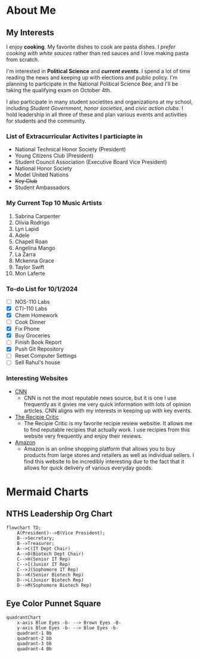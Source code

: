 # About Me
## My Interests
I enjoy **cooking**. My favorite dishes to cook are pasta dishes. I *prefer cooking with white sauces* rather than red sauces and I love making pasta from scratch.

I'm interested in **Political Science** and **_current events_**. I spend a lot of time reading the news and keeping up with elections and public policy. I'm planning to participate in the National Political Science Bee, and I'll be taking the qualifying exam on October 4th.

I also participate in many student societites and organizations at my school, including *Student Government*, *honor societies*, and *civic action clubs*. I hold leadership in all three of these and plan various events and activities for students and the community.


### List of Extracurricular Activites I particiapte in
* National Technical Honor Society (President)
* Young Citizens Club (President)
* Student Council Association (Executive Board Vice President)
* National Honor Society
* Model United Nations
* ~~Key Club~~
* Student Ambassadors

### My Current Top 10 Music Artists
1. Sabrina Carpenter
2. Olivia Rodrigo
3. Lyn Lapid
4. Adele
5. Chapell Roan
6. Angelina Mango
7. La Zarra
8. Mckenna Grace
9. Taylor Swift
10. Mon Laferte

### To-do List for 10/1/2024
- [ ] NOS-110 Labs
- [x] CTI-110 Labs
- [x] Chem Homework
- [ ] Cook Dinner
- [x] Fix Phone
- [x] Buy Groceries
- [ ] Finish Book Report
- [x] Push Git Repository
- [ ] Reset Computer Settings
- [ ] Sell Rahul's house

### Interesting Websites
* [CNN](cnn.com)
    * CNN is not the most reputable news source, but it is one I use frequently as it givies me very quick information with lots of opinion articles. CNN aligns with my interests in keeping up with key events. 
* [The Recipie Critic](therecipiecritic.com)
    * The Recipie Critic is my favorite recipie review websitie. It allows me to find reputable recipies that actually work. I use recipies from this website very frequently and enjoy their reviews.
* [Amazon](amazon.com)
    * Amazon is an online shopping platform that allows you to buy products from large stores and retailers as well as individual sellers. I find this website to be incredibly interesting due to the fact that it allows for quick delivery of various everyday goods.

# Mermaid Charts

## NTHS Leadership Org Chart
``` mermaid
flowchart TD;
    A(President)-->B(Vice President);
    B-->Secretary;
    B-->Treasurer;
    A-->C(IT Dept Chair)
    A-->D(Biotech Dept Chair)
    C-->H(Senior IT Rep)
    C-->I(Junior IT Rep)
    C-->J(Sophomore IT Rep)
    D-->K(Senior Biotech Rep)
    D-->L(Junior Biotech Rep)
    D-->M(Sophomore Biotech Rep)
```

## Eye Color Punnet Square
``` mermaid
quadrantChart
    x-axis Blue Eyes -b- --> Brown Eyes -B-
    y-axis Blue Eyes -b- --> Blue Eyes -b-
    quadrant-1 Bb
    quadrant-2 bb
    quadrant-3 bb
    quadrant-4 Bb
```